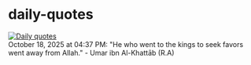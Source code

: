 # daily-quotes
[![Daily quotes](https://github.com/ceepu8/daily-quotes/actions/workflows/daily-quote.yml/badge.svg)](https://github.com/ceepu8/daily-quotes/actions/workflows/daily-quote.yml)<br/>
October 18, 2025 at 04:37 PM: "He who went to the kings to seek favors went away from Allah." - Umar ibn Al-Khattāb (R.A)
